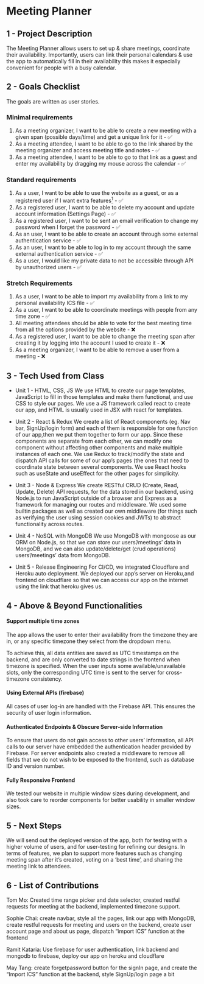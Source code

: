 # Meeting Planner

## 1 - Project Description

The Meeting Planner allows users to set up & share meetings, coordinate their availability. Importantly, users can link their personal calendars & use the app to automatically fill in their availability this makes it especially convenient for people with a busy calendar. 

## 2 - Goals Checklist

The goals are written as user stories. 

### Minimal requirements

1. As a meeting organizer, I want to be able to create a new meeting with a given span (possible days/time) and get a unique link for it - ✅
2. As a meeting attendee, I want to be able to go to the link shared by the meeting organizer and access meeting title and notes - ✅
3. As a meeting attendee, I want to be able to go to that link as a guest and enter my availability by dragging my mouse across the calendar - ✅

### Standard requirements

1. As a user, I want to be able to use the website as a guest, or as a registered user if I want extra features[<sup>1</sup>](#footnotes) - ✅
2. As a registered user, I want to be able to delete my account and update account information (Settings Page) - ✅
5. As a registered user, I want to be sent an email verification to change my password when I forget the password - ✅
7. As an user, I want to be able to create an account through some external authentication service  - ✅
8. As an user, I want to be able to log in to my account through the same external authentication service - ✅
9.  As a user, I would like my private data to not be accessible through API by unauthorized users - ✅

### Stretch Requirements

1. As a user, I want to be able to import my availability from a link to my personal availability ICS file - ✅
2. As a user, I want to be able to coordinate meetings with people from any time zone - ✅
3. All meeting attendees should be able to vote for the best meeting time from all the options provided by the website - ❌
4. As a registered user, I want to be able to change the meeting span after creating it by logging into the account I used to create it - ❌
5. As a meeting organizer, I want to be able to remove a user from a meeting - ❌

## 3 - Tech Used from Class

 - Unit 1 - HTML, CSS, JS
   We use HTML to create our page templates, JavaScript to fill in those templates and make them functional, and use CSS to style our pages. We use a JS framework called react to create our app, and HTML is usually used in JSX with react for templates. 

 - Unit 2 - React & Redux
   We create a list of React components (eg. Nav bar, SignUp/login form) and each of them is responsible for one function of our app,then we put them together to form our app. Since these components are separate from each other, we can modify one component without affecting other components and make multiple instances of each one. We use Redux to track/modify the state and dispatch API calls for some of our app’s pages (the ones that need to coordinate state between several components. We use React hooks such as useState and useEffect for the other pages for simplicity.

 - Unit 3 - Node & Express
              We create RESTful CRUD (Create, Read, Update, Delete) API requests, for the data stored in our backend, using Node.js to run JavaScript outside of a browser and Express as a framework for managing our routes and middleware. We used some builtin packages as well as created our own middleware (for things such as verifying the user using session cookies and JWTs) to abstract functionality across routes.

 - Unit 4 - NoSQL with MongoDB
   We use MongoDB with mongoose as our ORM on Node.js, so that we can store our users’/meetings’ data in MongoDB, and we can also update/delete/get (crud operations) users’/meetings’ data from MongoDB.


 - Unit 5 - Release Engineering 
   For CI/CD, we integrated Cloudflare and Heroku auto deployment. We deployed our app’s server on Heroku,and frontend on cloudflare so that we can access our app on the internet using the link that heroku gives us. 

## 4 - Above & Beyond Functionalities

#### Support multiple time zones
The app allows the user to enter their availability from the timezone they are in, or any specific timezone they select from the dropdown menu. 

To achieve this, all data entities are saved as UTC timestamps on the backend, and are only converted to date strings in the frontend when timezone is specified. When the user inputs some available/unavailable slots, only the corresponding UTC time is sent to the server for cross-timezone consistency. 

#### Using External APIs (firebase)
All cases of user log-in are handled with the Firebase API. This ensures the security of user login information. 

#### Authenticated Endpoints & Obscure Server-side Information
To ensure that users do not gain access to other users’ information, all API calls to our server have embedded the authentication header provided by Firebase. 
For server endpoints also created a middleware to remove all fields that we do not wish to be exposed to the frontend, such as database ID and version number.  


#### Fully Responsive Frontend
We tested our website in multiple window sizes during development, and also took care to reorder components for better usability in smaller window sizes. 


## 5 - Next Steps
We will send out the deployed version of the app, both for testing with a higher volume of users, and for user-testing for refining our designs. 
In terms of features, we plan to support more features such as changing meeting span after it’s created, voting on a ‘best time’, and sharing the meeting link to attendees. 


## 6 - List of Contributions
Tom Mo: Created time range picker and date selector, created restful requests for meeting at the backend, implemented timezone support. 

Sophie Chai: create navbar, style all the pages, link our app with MongoDB, create restful requests for meeting and users on the backend, create user account page and about us page, dispatch “import ICS” function at the frontend 

Ramit Kataria: Use firebase for user authentication, link backend and mongodb to firebase, deploy our app on heroku and cloudflare

May Tang: create forgetpassword button for the signIn page, and create the “Import ICS” function  at the backend, style SignUp/login page a bit
